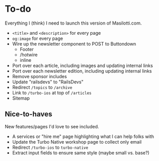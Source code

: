 # To-do

Everything I (think) I need to launch this version of Masilotti.com.

* `<title>` and `<description>` for every page
* `og:image` for every page
* Wire up the newsletter component to POST to Buttondown
  * Footer
  * /hotwire
  * inline
* Port over each article, including images and updating internal links
* Port over each newsletter edition, including updating internal links
* Remove sponsor includes
* Update "railsdevs" to "RailsDevs"
* Redirect `/topics` to `/archive`
* Link to `/turbo-ios` at top of `/articles`
* Sitemap

## Nice-to-haves

New features/pages I'd love to see included.

* A services or "hire me" page highlighting what I can help folks with
* Update the Turbo Native workshop page to collect only email
* Redirect `/turbo-ios` to `turbo-native`
* Extract input fields to ensure same style (maybe small vs. base?)
